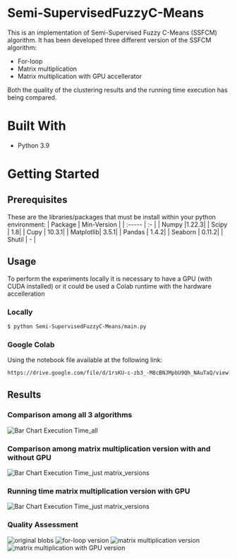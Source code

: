 # Semi-SupervisedFuzzyC-Means

This is an implementation of Semi-Supervised Fuzzy C-Means (SSFCM) algorithm.
It has been developed three different version of the SSFCM algorithm:
* For-loop
* Matrix multiplication
* Matrix multiplication with GPU accellerator

Both the quality of the clustering results and the running time execution has being compared.

# Built With
* Python 3.9


# Getting Started
## Prerequisites
These are the libraries/packages that must be install within your python environment:
| Package | Min-Version |
| :----- | :- |
| Numpy |1.22.3|
| Scipy | 1.8|
| Cupy | 10.3.1|
| Matplotlib| 3.5.1|
| Pandas | 1.4.2|
| Seaborn | 0.11.2|
| Shutil | - |


## Usage
To perform the experiments locally it is necessary to have a GPU (with CUDA installed) or it could be used a Colab runtime with the hardware accelleration 

### Locally
```sh
$ python Semi-SupervisedFuzzyC-Means/main.py
```
### Google Colab

Using the notebook file available at the following link:

```sh
https://drive.google.com/file/d/1rsKU-c-zb3_-M8cBNJMpbU9Qh_NAuTaQ/view?usp=sharing
```
## Results
### Comparison among all 3 algorithms
![Bar Chart Execution Time_all](Result/output.png)
### Comparison among matrix multiplication version with and without GPU
![Bar Chart Execution Time_just matrix_versions](Result/output2.png)
### Running time matrix multiplication version with GPU
![Bar Chart Execution Time_just matrix_versions](Result/output3.png)

### Quality Assessment
![original blobs](Result/10000_10_5/Original_10000_10_5.png)
![for-loop version](Result/10000_10_5/SSFCM_v1_10000_10_5.png)
![matrix multiplication version](Result/10000_10_5/SSFCM_v2_10000_10_5.png)
![matrix multiplication with GPU version](Result/10000_10_5/SSFCM_v3_10000_10_5.png)
